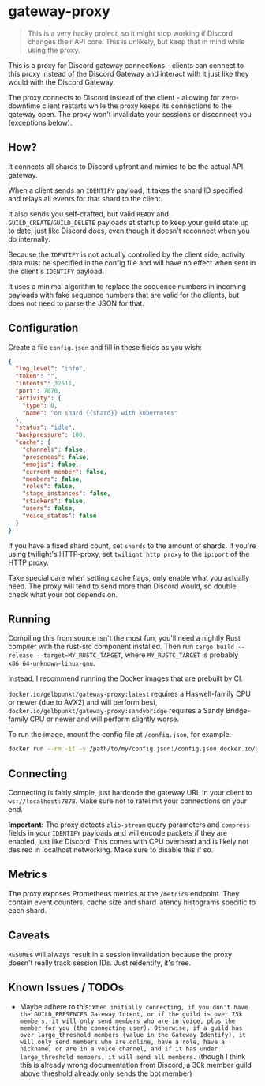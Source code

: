 # gateway-proxy

> This is a very hacky project, so it might stop working if Discord changes their API core. This is unlikely, but keep that in mind while using the proxy.

This is a proxy for Discord gateway connections - clients can connect to this proxy instead of the Discord Gateway and interact with it just like they would with the Discord Gateway.

The proxy connects to Discord instead of the client - allowing for zero-downtime client restarts while the proxy keeps its connections to the gateway open. The proxy won't invalidate your sessions or disconnect you (exceptions below).

## How?

It connects all shards to Discord upfront and mimics to be the actual API gateway.

When a client sends an `IDENTIFY` payload, it takes the shard ID specified and relays all events for that shard to the client.

It also sends you self-crafted, but valid `READY` and `GUILD_CREATE`/`GUILD_DELETE` payloads at startup to keep your guild state up to date, just like Discord does, even though it doesn't reconnect when you do internally.

Because the `IDENTIFY` is not actually controlled by the client side, activity data must be specified in the config file and will have no effect when sent in the client's `IDENTIFY` payload.

It uses a minimal algorithm to replace the sequence numbers in incoming payloads with fake sequence numbers that are valid for the clients, but does not need to parse the JSON for that.

## Configuration

Create a file `config.json` and fill in these fields as you wish:

```json
{
  "log_level": "info",
  "token": "",
  "intents": 32511,
  "port": 7878,
  "activity": {
    "type": 0,
    "name": "on shard {{shard}} with kubernetes"
  },
  "status": "idle",
  "backpressure": 100,
  "cache": {
    "channels": false,
    "presences": false,
    "emojis": false,
    "current_member": false,
    "members": false,
    "roles": false,
    "stage_instances": false,
    "stickers": false,
    "users": false,
    "voice_states": false
  }
}
```

If you have a fixed shard count, set `shards` to the amount of shards. If you're using twilight's HTTP-proxy, set `twilight_http_proxy` to the `ip:port` of the HTTP proxy.

Take special care when setting cache flags, only enable what you actually need. The proxy will tend to send more than Discord would, so double check what your bot depends on.

## Running

Compiling this from source isn't the most fun, you'll need a nightly Rust compiler with the rust-src component installed. Then run `cargo build --release --target=MY_RUSTC_TARGET`, where `MY_RUSTC_TARGET` is probably `x86_64-unknown-linux-gnu`.

Instead, I recommend running the Docker images that are prebuilt by CI.

`docker.io/gelbpunkt/gateway-proxy:latest` requires a Haswell-family CPU or newer (due to AVX2) and will perform best, `docker.io/gelbpunkt/gateway-proxy:sandybridge` requires a Sandy Bridge-family CPU or newer and will perform slightly worse.

To run the image, mount the config file at `/config.json`, for example:

```bash
docker run --rm -it -v /path/to/my/config.json:/config.json docker.io/gelbpunkt/gateway-proxy:latest
```

## Connecting

Connecting is fairly simple, just hardcode the gateway URL in your client to `ws://localhost:7878`. Make sure not to ratelimit your connections on your end.

**Important:** The proxy detects `zlib-stream` query parameters and `compress` fields in your `IDENTIFY` payloads and will encode packets if they are enabled, just like Discord. This comes with CPU overhead and is likely not desired in localhost networking. Make sure to disable this if so.

## Metrics

The proxy exposes Prometheus metrics at the `/metrics` endpoint. They contain event counters, cache size and shard latency histograms specific to each shard.

## Caveats

`RESUME`s will always result in a session invalidation because the proxy doesn't really track session IDs. Just reidentify, it's free.

## Known Issues / TODOs

- Maybe adhere to this: `When initially connecting, if you don't have the GUILD_PRESENCES Gateway Intent, or if the guild is over 75k members, it will only send members who are in voice, plus the member for you (the connecting user). Otherwise, if a guild has over large_threshold members (value in the Gateway Identify), it will only send members who are online, have a role, have a nickname, or are in a voice channel, and if it has under large_threshold members, it will send all members.` (though I think this is already wrong documentation from Discord, a 30k member guild above threshold already only sends the bot member)
